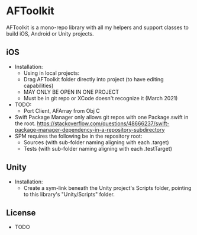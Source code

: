 # AFToolkit
AFToolkit is a mono-repo library with all my helpers and support classes to build iOS, Android or Unity projects.

## iOS
- Installation:
	- Using in local projects:
	- Drag AFToolkit folder directly into project (to have editing capabilities)
	- MAY ONLY BE OPEN IN ONE PROJECT
	- Must be in git repo or XCode doesn't recognize it (March 2021)
- TODO:
	- Port Client, AFArray from Obj C
- Swift Package Manager only allows git repos with one Package.swift in the root.
https://stackoverflow.com/questions/48666237/swift-package-manager-dependency-in-a-repository-subdirectory
- SPM requires the following be in the repository root:
	- Sources (with sub-folder naming aligning with each .target)
	- Tests (with sub-folder naming aligning with each .testTarget)

## Unity
- Installation:
	- Create a sym-link beneath the Unity project's Scripts folder, pointing to this library's "Unity/Scripts" folder.

## License
- TODO

